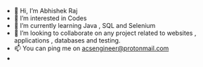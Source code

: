 - 👋 Hi, I’m Abhishek Raj
- 👀 I’m interested in Codes
- 🌱 I’m currently learning Java , SQL and Selenium
- 💞️ I’m looking to collaborate on any project related to websites , applications , databases and testing.
- 📫 You can ping me on  acsengineer@protonmail.com
- 

<!---
a-csengineer/a-csengineer is a ✨ special ✨ repository because its `README.md` (this file) appears on your GitHub profile.
You can click the Preview link to take a look at your changes.t
--->
